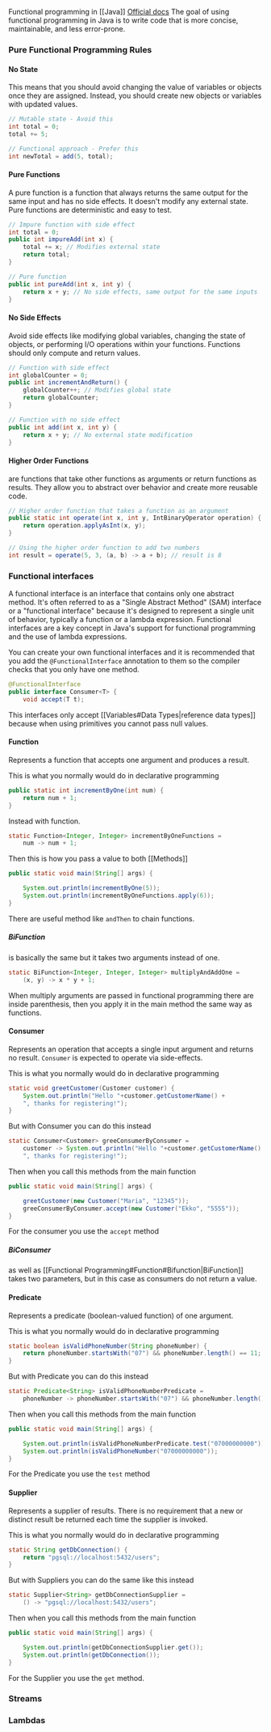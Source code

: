 
Functional programming in [[Java]] [Official docs](https://docs.oracle.com/en/java/javase/21/docs/api/java.base/java/util/function/package-summary.html)
The goal of using functional programming in Java is to write code that is more concise, maintainable, and less error-prone.

### Pure Functional Programming Rules

#### No State
This means that you should avoid changing the value of variables or objects once they are assigned. Instead, you should create new objects or variables with updated values.
```java
// Mutable state - Avoid this
int total = 0;
total += 5;

// Functional approach - Prefer this
int newTotal = add(5, total);
```

#### Pure Functions
A pure function is a function that always returns the same output for the same input and has no side effects. It doesn't modify any external state. Pure functions are deterministic and easy to test.
```java
// Impure function with side effect
int total = 0;
public int impureAdd(int x) {
    total += x; // Modifies external state
    return total;
}

// Pure function
public int pureAdd(int x, int y) {
    return x + y; // No side effects, same output for the same inputs
}
```

#### No Side Effects
Avoid side effects like modifying global variables, changing the state of objects, or performing I/O operations within your functions. Functions should only compute and return values.
```java
// Function with side effect
int globalCounter = 0;
public int incrementAndReturn() {
    globalCounter++; // Modifies global state
    return globalCounter;
}

// Function with no side effect
public int add(int x, int y) {
    return x + y; // No external state modification
}
```

#### Higher Order Functions
are functions that take other functions as arguments or return functions as results. They allow you to abstract over behavior and create more reusable code.
```java
// Higher order function that takes a function as an argument
public static int operate(int x, int y, IntBinaryOperator operation) {
    return operation.applyAsInt(x, y);
}

// Using the higher order function to add two numbers
int result = operate(5, 3, (a, b) -> a + b); // result is 8
```

### Functional interfaces 

A functional interface is an interface that contains only one abstract method.
It's often referred to as a "Single Abstract Method" (SAM) interface or a "functional interface" because it's designed to represent a single unit of behavior, typically a function or a lambda expression. Functional interfaces are a key concept in Java's support for functional programming and the use of lambda expressions.

You can create your own functional interfaces and it is recommended that you add the 
``@FunctionalInterface`` annotation to them so the compiler checks that you only have one method.
```java
@FunctionalInterface
public interface Consumer<T> {
    void accept(T t);
```

This interfaces only accept [[Variables#Data Types|reference data types]] because when using primitives you cannot pass null values.

#### Function
Represents a function that accepts one argument and produces a result.

This is what you normally would do in declarative programming
```java
public static int incrementByOne(int num) {
	return num + 1;
}
```

Instead with function.
```java
static Function<Integer, Integer> incrementByOneFunctions =
	num -> num + 1;
```

Then this is how you pass a value to both [[Methods]] 
```java
public static void main(String[] args) {

	System.out.println(incrementByOne(5));
	System.out.println(incrementByOneFunctions.apply(6));
}
```

There are useful method like ``andThen`` to chain functions.

##### BiFunction
is basically the same but it takes two arguments instead of one.

```java
static BiFunction<Integer, Integer, Integer> multiplyAndAddOne =
	(x, y) -> x * y + 1;
```

When multiply arguments are passed in functional programming there are inside parenthesis, then you apply it in the main method the same way as functions.

#### Consumer
Represents an operation that accepts a single input argument and returns no result.
`Consumer` is expected to operate via side-effects.

This is what you normally would do in declarative programming
```java
static void greetCustomer(Customer customer) {
	System.out.println("Hello "+customer.getCustomerName() + 
	", thanks for registering!");
}
```

But with Consumer you can do this instead
```java
static Consumer<Customer> greeConsumerByConsumer =
	customer -> System.out.println("Hello "+customer.getCustomerName() + 
	", thanks for registering!");
```

Then when you call this methods from the main function
```java
public static void main(String[] args) {

	greetCustomer(new Customer("Maria", "12345"));
	greeConsumerByConsumer.accept(new Customer("Ekko", "5555"));
}
```
For the consumer you use the ``accept`` method

##### BiConsumer
as well as [[Functional Programming#Function#Bifunction|BiFunction]] takes two parameters, but in this case as consumers do not return a value. 

#### Predicate
Represents a predicate (boolean-valued function) of one argument.

This is what you normally would do in declarative programming
```java
static boolean isValidPhoneNumber(String phoneNumber) {
	return phoneNumber.startsWith("07") && phoneNumber.length() == 11;
}
```

But with Predicate you can do this instead
```java
static Predicate<String> isValidPhoneNumberPredicate =
	phoneNumber -> phoneNumber.startsWith("07") && phoneNumber.length() == 11;
```

Then when you call this methods from the main function
```java
public static void main(String[] args) {

	System.out.println(isValidPhoneNumberPredicate.test("07000000000"));
	System.out.println(isValidPhoneNumber("07000000000"));
}
```
For the Predicate you use the ``test`` method

#### Supplier
Represents a supplier of results.
There is no requirement that a new or distinct result be returned each time the supplier is invoked.

This is what you normally would do in declarative programming
```java
static String getDbConnection() {
	return "pgsql://localhost:5432/users";
}
```

But with Suppliers you can do the same like this instead
```java
static Supplier<String> getDbConnectionSupplier =
	() -> "pgsql://localhost:5432/users";
```

Then when you call this methods from the main function
```java
public static void main(String[] args) {

	System.out.println(getDbConnectionSupplier.get());
	System.out.println(getDbConnection());
}
```
For the Supplier you use the ``get`` method.


### Streams
### Lambdas

